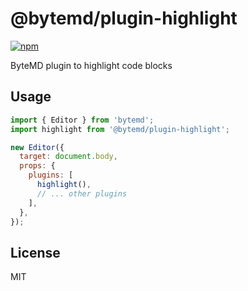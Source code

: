 # @bytemd/plugin-highlight

[![npm](https://img.shields.io/npm/v/@bytemd/plugin-highlight.svg)](https://npm.im/@bytemd/plugin-highlight)

ByteMD plugin to highlight code blocks

## Usage

```js
import { Editor } from 'bytemd';
import highlight from '@bytemd/plugin-highlight';

new Editor({
  target: document.body,
  props: {
    plugins: [
      highlight(),
      // ... other plugins
    ],
  },
});
```

## License

MIT
